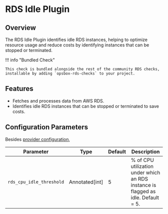 # RDS Idle Plugin

## Overview

The RDS Idle Plugin identifies idle RDS instances, helping to optimize resource usage and reduce costs by identifying instances that can be stopped or terminated.

!!! info "Bundled Check"

    This check is bundled alongside the rest of the community RDS checks, installable by adding `opsbox-rds-checks` to your project.

## Features

- Fetches and processes data from AWS RDS.
- Identifies idle RDS instances that can be stopped or terminated to save costs.

## Configuration Parameters

Besides [provider configuration](./rds_provider/rds_provider.md#fields),

| Parameter                  | Type           | Default | Description                                                                 |
|----------------------------|----------------|---------|-----------------------------------------------------------------------------|
| `rds_cpu_idle_threshold`   | Annotated[int] | 5       | % of CPU utilization under which an RDS instance is flagged as idle. Default = 5. |

